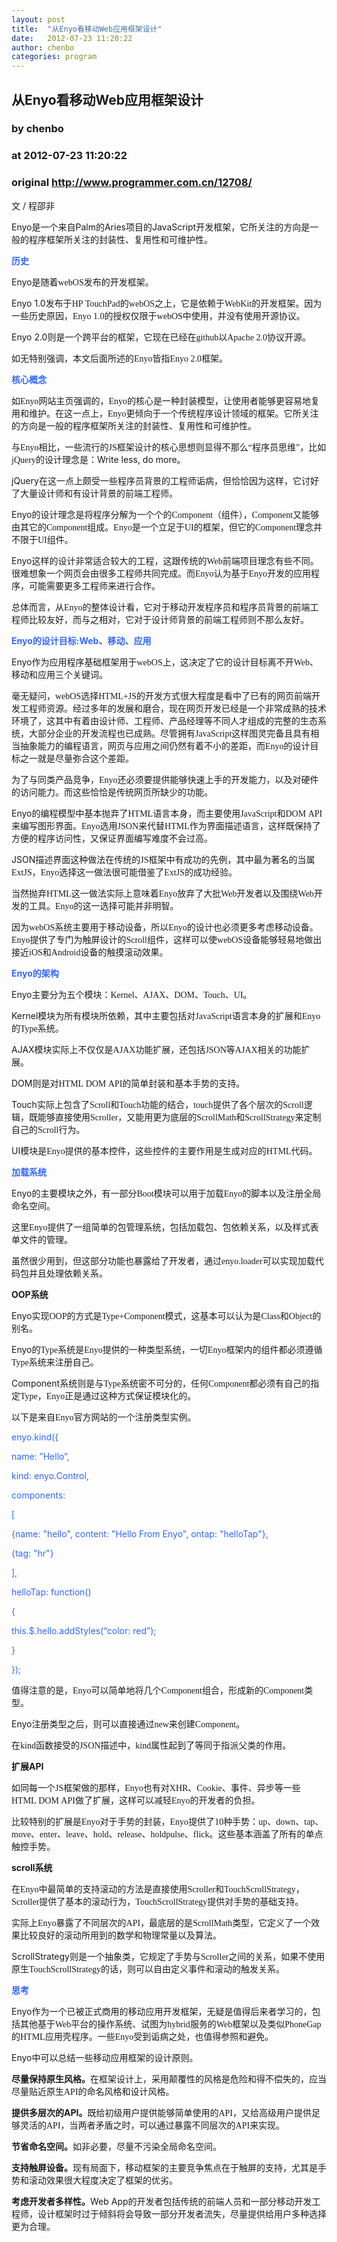 ```yaml
---
layout: post
title:  "从Enyo看移动Web应用框架设计"
date:   2012-07-23 11:20:22
author: chenbo
categories: program
---
```


## 从Enyo看移动Web应用框架设计
### by chenbo
### at 2012-07-23 11:20:22
### original <http://www.programmer.com.cn/12708/>

<p>文 / 程邵非</p>
<p>Enyo是一个来自Palm的Aries项目的JavaScript开发框架，它所关注的方向是一般的程序框架所关注的封装性、复用性和可维护性。<span></span></p>
<p><strong><span style="color:#3366ff">历史</span></strong></p>
<p>Enyo<span style="font-family:宋体">是随着</span><span style="font-family:&#39;Times New Roman&#39;">webOS</span><span style="font-family:宋体">发布的开发框架。</span></p>
<p>Enyo 1.0<span style="font-family:宋体">发布于</span><span style="font-family:&#39;Times New Roman&#39;">HP TouchPad</span><span style="font-family:宋体">的</span><span style="font-family:&#39;Times New Roman&#39;">webOS</span><span style="font-family:宋体">之上，它是依赖于</span><span style="font-family:&#39;Times New Roman&#39;">WebKit</span><span style="font-family:宋体">的开发框架。因为一些历史原因，</span><span style="font-family:&#39;Times New Roman&#39;">Enyo 1.0</span><span style="font-family:宋体">的授权仅限于</span><span style="font-family:&#39;Times New Roman&#39;">webOS</span><span style="font-family:宋体">中使用，并没有使用开源协议。</span></p>
<p>Enyo 2.0<span style="font-family:宋体">则是一个跨平台的框架，它现在已经在</span><span style="font-family:&#39;Times New Roman&#39;">github</span><span style="font-family:宋体">以</span><span style="font-family:&#39;Times New Roman&#39;">Apache 2.0</span><span style="font-family:宋体">协议开源。</span></p>
<p>如无特别强调，本文后面所述的<span style="font-family:&#39;Times New Roman&#39;">Enyo</span><span style="font-family:宋体">皆指</span><span style="font-family:&#39;Times New Roman&#39;">Enyo 2.0</span><span style="font-family:宋体">框架。</span></p>
<p><strong><span style="color:#3366ff">核心概念</span></strong></p>
<p>如<span style="font-family:&#39;Times New Roman&#39;">Enyo</span><span style="font-family:宋体">网站主页强调的，</span><span style="font-family:&#39;Times New Roman&#39;">Enyo</span><span style="font-family:宋体">的核心是一种封装模型，让使用者能够更容易地复用和维护。在这一点上，</span><span style="font-family:&#39;Times New Roman&#39;">Enyo</span><span style="font-family:宋体">更倾向于一个传统程序设计领域的框架。它所关注的方向是一般的程序框架所关注的封装性、复用性和可维护性。</span></p>
<p>与<span style="font-family:&#39;Times New Roman&#39;">Enyo</span><span style="font-family:宋体">相比，一些流行的</span><span style="font-family:&#39;Times New Roman&#39;">JS</span><span style="font-family:宋体">框架设计的核心思想则显得不那么“程序员思维”，比如</span><span style="font-family:&#39;Times New Roman&#39;">jQuery</span><span style="font-family:宋体">的设计理念是：</span>Write less, do more。</p>
<p>jQuery<span style="font-family:宋体">在这一点上颇受一些程序员背景的工程师诟病，但恰恰因为这样，它讨好了大量设计师和有设计背景的前端工程师。</span></p>
<p>Enyo<span style="font-family:宋体">的设计理念是将程序分解为一个个的</span><span style="font-family:&#39;Times New Roman&#39;">Component</span><span style="font-family:宋体">（组件），</span><span style="font-family:&#39;Times New Roman&#39;">Component</span><span style="font-family:宋体">又能够由其它的</span><span style="font-family:&#39;Times New Roman&#39;">Component</span><span style="font-family:宋体">组成。</span><span style="font-family:&#39;Times New Roman&#39;">Enyo</span><span style="font-family:宋体">是一个立足于</span><span style="font-family:&#39;Times New Roman&#39;">UI</span><span style="font-family:宋体">的框架，但它的</span><span style="font-family:&#39;Times New Roman&#39;">Component</span><span style="font-family:宋体">理念并不限于</span><span style="font-family:&#39;Times New Roman&#39;">UI</span><span style="font-family:宋体">组件。</span></p>
<p>Enyo<span style="font-family:宋体">这样的设计非常适合较大的工程，这跟传统的</span><span style="font-family:&#39;Times New Roman&#39;">Web</span><span style="font-family:宋体">前端项目理念有些不同。很难想象一个网页会由很多工程师共同完成。而</span><span style="font-family:&#39;Times New Roman&#39;">Enyo</span><span style="font-family:宋体">认为基于</span><span style="font-family:&#39;Times New Roman&#39;">Enyo</span><span style="font-family:宋体">开发的应用程序，可能需要更多工程师来进行合作。</span></p>
<p>总体而言，从<span style="font-family:&#39;Times New Roman&#39;">Enyo</span><span style="font-family:宋体">的整体设计看，它对于移动开发程序员和程序员背景的前端工程师比较友好，而与之相对，它对于设计师背景的前端工程师则不那么友好。</span></p>
<p><strong><span style="color:#3366ff">Enyo的设计目标:Web、移动、应用</span></strong></p>
<p>Enyo<span style="font-family:宋体">作为应用程序基础框架用于</span><span style="font-family:&#39;Times New Roman&#39;">webOS</span><span style="font-family:宋体">上，这决定了它的设计目标离不开</span><span style="font-family:&#39;Times New Roman&#39;">Web</span><span style="font-family:宋体">、移动和应用三个关键词。</span></p>
<p>毫无疑问，<span style="font-family:&#39;Times New Roman&#39;">webOS</span><span style="font-family:宋体">选择</span><span style="font-family:&#39;Times New Roman&#39;">HTML+JS</span><span style="font-family:宋体">的开发方式很大程度是看中了已有的网页前端开发工程师资源。经过多年的发展和磨合，现在网页开发已经是一个非常成熟的技术环境了，这其中有着由设计师、工程师、产品经理等不同人才组成的完整的生态系统，大部分企业的开发流程也已成熟。尽管拥有</span><span style="font-family:&#39;Times New Roman&#39;">JavaScript</span><span style="font-family:宋体">这样图灵完备且具有相当抽象能力的编程语言，网页与应用之间仍然有着不小的差距，而</span><span style="font-family:&#39;Times New Roman&#39;">Enyo</span><span style="font-family:宋体">的设计目标之一就是尽量弥合这个差距。</span></p>
<p>为了与同类产品竞争，<span style="font-family:&#39;Times New Roman&#39;">Enyo</span><span style="font-family:宋体">还必须要提供能够快速上手的开发能力，以及对硬件的访问能力。而这些恰恰是传统网页所缺少的功能。</span></p>
<p>Enyo<span style="font-family:宋体">的编程模型中基本抛弃了</span><span style="font-family:&#39;Times New Roman&#39;">HTML</span><span style="font-family:宋体">语言本身，而主要使用</span><span style="font-family:&#39;Times New Roman&#39;">JavaScript</span><span style="font-family:宋体">和</span><span style="font-family:&#39;Times New Roman&#39;">DOM API</span><span style="font-family:宋体">来编写图形界面。</span><span style="font-family:&#39;Times New Roman&#39;">Enyo</span><span style="font-family:宋体">选用</span><span style="font-family:&#39;Times New Roman&#39;">JSON</span><span style="font-family:宋体">来代替</span><span style="font-family:&#39;Times New Roman&#39;">HTML</span><span style="font-family:宋体">作为界面描述语言，这样既保持了方便的程序访问性，又保证界面编写难度不会过高。</span></p>
<p>JSON<span style="font-family:宋体">描述界面这种做法在传统的</span><span style="font-family:&#39;Times New Roman&#39;">JS</span><span style="font-family:宋体">框架中有成功的先例，其中最为著名的当属</span><span style="font-family:&#39;Times New Roman&#39;">ExtJS</span><span style="font-family:宋体">，</span><span style="font-family:&#39;Times New Roman&#39;">Enyo</span><span style="font-family:宋体">选择这一做法很可能借鉴了</span><span style="font-family:&#39;Times New Roman&#39;">ExtJS</span><span style="font-family:宋体">的成功经验。</span></p>
<p>当然抛弃<span style="font-family:&#39;Times New Roman&#39;">HTML</span><span style="font-family:宋体">这一做法实际上意味着</span><span style="font-family:&#39;Times New Roman&#39;">Enyo</span><span style="font-family:宋体">放弃了大批</span><span style="font-family:&#39;Times New Roman&#39;">Web</span><span style="font-family:宋体">开发者以及围绕</span><span style="font-family:&#39;Times New Roman&#39;">Web</span><span style="font-family:宋体">开发的工具。</span><span style="font-family:&#39;Times New Roman&#39;">Enyo</span><span style="font-family:宋体">的这一选择可能并非明智。</span></p>
<p>因为<span style="font-family:&#39;Times New Roman&#39;">webOS</span><span style="font-family:宋体">系统主要用于移动设备，所以</span><span style="font-family:&#39;Times New Roman&#39;">Enyo</span><span style="font-family:宋体">的设计也必须更多考虑移动设备。</span><span style="font-family:&#39;Times New Roman&#39;">Enyo</span><span style="font-family:宋体">提供了专门为触屏设计的</span><span style="font-family:&#39;Times New Roman&#39;">Scroll</span><span style="font-family:宋体">组件，这样可以使</span><span style="font-family:&#39;Times New Roman&#39;">webOS</span><span style="font-family:宋体">设备能够轻易地做出接近</span><span style="font-family:&#39;Times New Roman&#39;">iOS</span><span style="font-family:宋体">和</span><span style="font-family:&#39;Times New Roman&#39;">Android</span><span style="font-family:宋体">设备的触摸滚动效果。</span></p>
<p><strong><span style="color:#3366ff">Enyo的架构</span></strong></p>
<p>Enyo<span style="font-family:宋体">主要分为五个模块：</span><span style="font-family:&#39;Times New Roman&#39;">Kernel</span><span style="font-family:宋体">、</span><span style="font-family:&#39;Times New Roman&#39;">AJAX</span><span style="font-family:宋体">、</span><span style="font-family:&#39;Times New Roman&#39;">DOM</span><span style="font-family:宋体">、</span><span style="font-family:&#39;Times New Roman&#39;">Touch</span><span style="font-family:宋体">、</span><span style="font-family:&#39;Times New Roman&#39;">UI</span><span style="font-family:宋体">。</span></p>
<p>Kernel<span style="font-family:宋体">模块为所有模块所依赖，其中主要包括对</span><span style="font-family:&#39;Times New Roman&#39;">JavaScript</span><span style="font-family:宋体">语言本身的扩展和</span><span style="font-family:&#39;Times New Roman&#39;">Enyo</span><span style="font-family:宋体">的</span><span style="font-family:&#39;Times New Roman&#39;">Type</span><span style="font-family:宋体">系统。</span></p>
<p>AJAX<span style="font-family:宋体">模块实际上不仅仅是</span><span style="font-family:&#39;Times New Roman&#39;">AJAX</span><span style="font-family:宋体">功能扩展，还包括</span><span style="font-family:&#39;Times New Roman&#39;">JSON</span><span style="font-family:宋体">等</span><span style="font-family:&#39;Times New Roman&#39;">AJAX</span><span style="font-family:宋体">相关的功能扩展。</span></p>
<p>DOM<span style="font-family:宋体">则是对</span><span style="font-family:&#39;Times New Roman&#39;">HTML DOM API</span><span style="font-family:宋体">的简单封装和基本手势的支持。</span></p>
<p>Touch<span style="font-family:宋体">实际上包含了</span><span style="font-family:&#39;Times New Roman&#39;">Scroll</span><span style="font-family:宋体">和</span><span style="font-family:&#39;Times New Roman&#39;">Touch</span><span style="font-family:宋体">功能的结合，</span><span style="font-family:&#39;Times New Roman&#39;">touch</span><span style="font-family:宋体">提供了各个层次的</span><span style="font-family:&#39;Times New Roman&#39;">Scroll</span><span style="font-family:宋体">逻辑，既能够直接使用</span><span style="font-family:&#39;Times New Roman&#39;">Scroller</span><span style="font-family:宋体">，又能用更为底层的</span><span style="font-family:&#39;Times New Roman&#39;">ScrollMath</span><span style="font-family:宋体">和</span><span style="font-family:&#39;Times New Roman&#39;">ScrollStrategy</span><span style="font-family:宋体">来定制自己的</span><span style="font-family:&#39;Times New Roman&#39;">Scroll</span><span style="font-family:宋体">行为。</span></p>
<p>UI<span style="font-family:宋体">模块是</span><span style="font-family:&#39;Times New Roman&#39;">Enyo</span><span style="font-family:宋体">提供的基本控件，这些控件的主要作用是生成对应的</span><span style="font-family:&#39;Times New Roman&#39;">HTML</span><span style="font-family:宋体">代码。</span></p>
<p><strong><span style="color:#3366ff">加载系统</span></strong></p>
<p>Enyo<span style="font-family:宋体">的主要模块之外，有一部分</span><span style="font-family:&#39;Times New Roman&#39;">Boot</span><span style="font-family:宋体">模块可以用于加载</span><span style="font-family:&#39;Times New Roman&#39;">Enyo</span><span style="font-family:宋体">的脚本以及注册全局命名空间。</span></p>
<p>这里<span style="font-family:&#39;Times New Roman&#39;">Enyo</span><span style="font-family:宋体">提供了一组简单的包管理系统，包括加载包、包依赖关系，以及样式表单文件的管理。</span></p>
<p>虽然很少用到，但这部分功能也暴露给了开发者，通过<span style="font-family:&#39;Times New Roman&#39;">enyo.loader</span><span style="font-family:宋体">可以实现加载代码包并且处理依赖关系。</span></p>
<p><strong>OOP系统</strong></p>
<p>Enyo<span style="font-family:宋体">实现</span><span style="font-family:&#39;Times New Roman&#39;">OOP</span><span style="font-family:宋体">的方式是</span><span style="font-family:&#39;Times New Roman&#39;">Type+Component</span><span style="font-family:宋体">模式，这基本可以认为是</span><span style="font-family:&#39;Times New Roman&#39;">Class</span><span style="font-family:宋体">和</span><span style="font-family:&#39;Times New Roman&#39;">Object</span><span style="font-family:宋体">的别名。</span></p>
<p>Enyo<span style="font-family:宋体">的</span><span style="font-family:&#39;Times New Roman&#39;">Type</span><span style="font-family:宋体">系统是</span><span style="font-family:&#39;Times New Roman&#39;">Enyo</span><span style="font-family:宋体">提供的一种类型系统，一切</span><span style="font-family:&#39;Times New Roman&#39;">Enyo</span><span style="font-family:宋体">框架内的组件都必须遵循</span><span style="font-family:&#39;Times New Roman&#39;">Type</span><span style="font-family:宋体">系统来注册自己。</span></p>
<p>Component<span style="font-family:宋体">系统则是与</span><span style="font-family:&#39;Times New Roman&#39;">Type</span><span style="font-family:宋体">系统密不可分的，任何</span><span style="font-family:&#39;Times New Roman&#39;">Component</span><span style="font-family:宋体">都必须有自己的指定</span><span style="font-family:&#39;Times New Roman&#39;">Type</span><span style="font-family:宋体">，</span><span style="font-family:&#39;Times New Roman&#39;">Enyo</span><span style="font-family:宋体">正是通过这种方式保证模块化的。</span></p>
<p>以下是来自<span style="font-family:&#39;Times New Roman&#39;">Enyo</span><span style="font-family:宋体">官方网站的一个注册类型实例。</span></p>
<p><span style="color:#3366ff">enyo.kind({</span></p>
<p><span style="color:#3366ff">name: ”Hello”,</span></p>
<p><span style="color:#3366ff">kind: enyo.Control,</span></p>
<p><span style="color:#3366ff">components: </span></p>
<p><span style="color:#3366ff">[</span></p>
<p><span style="color:#3366ff">{name: "hello", content: "Hello From Enyo", ontap: "helloTap"},</span></p>
<p><span style="color:#3366ff">{tag: "hr"}</span></p>
<p><span style="color:#3366ff">],</span></p>
<p><span style="color:#3366ff">helloTap: function() </span></p>
<p><span style="color:#3366ff">{</span></p>
<p><span style="color:#3366ff">this.$.hello.addStyles(“color: red”);</span></p>
<p><span style="color:#3366ff">}</span></p>
<p><span style="color:#3366ff">});</span></p>
<p>值得注意的是，<span style="font-family:&#39;Times New Roman&#39;">Enyo</span><span style="font-family:宋体">可以简单地将几个</span><span style="font-family:&#39;Times New Roman&#39;">Component</span><span style="font-family:宋体">组合，形成新的</span><span style="font-family:&#39;Times New Roman&#39;">Component</span><span style="font-family:宋体">类型。</span></p>
<p>Enyo<span style="font-family:宋体">注册类型之后，则可以直接通过</span><span style="font-family:&#39;Times New Roman&#39;">new</span><span style="font-family:宋体">来创建</span><span style="font-family:&#39;Times New Roman&#39;">Component</span><span style="font-family:宋体">。</span></p>
<p>在<span style="font-family:&#39;Times New Roman&#39;">kind</span><span style="font-family:宋体">函数接受的</span><span style="font-family:&#39;Times New Roman&#39;">JSON</span><span style="font-family:宋体">描述中，</span><span style="font-family:&#39;Times New Roman&#39;">kind</span><span style="font-family:宋体">属性起到了等同于指派父类的作用。</span></p>
<p><strong>扩展API</strong></p>
<p>如同每一个<span style="font-family:&#39;Times New Roman&#39;">JS</span><span style="font-family:宋体">框架做的那样，</span><span style="font-family:&#39;Times New Roman&#39;">Enyo</span><span style="font-family:宋体">也有对</span><span style="font-family:&#39;Times New Roman&#39;">XHR</span><span style="font-family:宋体">、</span><span style="font-family:&#39;Times New Roman&#39;">Cookie</span><span style="font-family:宋体">、事件、异步等一些</span><span style="font-family:&#39;Times New Roman&#39;">HTML DOM API</span><span style="font-family:宋体">做了扩展，这样可以减轻</span><span style="font-family:&#39;Times New Roman&#39;">Enyo</span><span style="font-family:宋体">的开发者的负担。</span></p>
<p>比较特别的扩展是<span style="font-family:&#39;Times New Roman&#39;">Enyo</span><span style="font-family:宋体">对于手势的封装，</span><span style="font-family:&#39;Times New Roman&#39;">Enyo</span><span style="font-family:宋体">提供了</span><span style="font-family:&#39;Times New Roman&#39;">10</span><span style="font-family:宋体">种手势：</span><span style="font-family:&#39;Times New Roman&#39;">up</span><span style="font-family:宋体">、</span><span style="font-family:&#39;Times New Roman&#39;">down</span><span style="font-family:宋体">、</span><span style="font-family:&#39;Times New Roman&#39;">tap</span><span style="font-family:宋体">、</span><span style="font-family:&#39;Times New Roman&#39;">move</span><span style="font-family:宋体">、</span><span style="font-family:&#39;Times New Roman&#39;">enter</span><span style="font-family:宋体">、</span><span style="font-family:&#39;Times New Roman&#39;">leave</span><span style="font-family:宋体">、</span><span style="font-family:&#39;Times New Roman&#39;">hold</span><span style="font-family:宋体">、</span><span style="font-family:&#39;Times New Roman&#39;">release</span><span style="font-family:宋体">、</span><span style="font-family:&#39;Times New Roman&#39;">holdpulse</span><span style="font-family:宋体">、</span><span style="font-family:&#39;Times New Roman&#39;">flick</span><span style="font-family:宋体">。这些基本涵盖了所有的单点触控手势。</span></p>
<p><strong>scroll系统</strong></p>
<p>在<span style="font-family:&#39;Times New Roman&#39;">Enyo</span><span style="font-family:宋体">中最简单的支持滚动的方法是直接使用</span><span style="font-family:&#39;Times New Roman&#39;">Scroller</span><span style="font-family:宋体">和</span><span style="font-family:&#39;Times New Roman&#39;">TouchScrollStrategy</span><span style="font-family:宋体">，</span><span style="font-family:&#39;Times New Roman&#39;">Scroller</span><span style="font-family:宋体">提供了基本的滚动行为，</span><span style="font-family:&#39;Times New Roman&#39;">TouchScrollStrategy</span><span style="font-family:宋体">提供对手势的基础支持。</span></p>
<p>实际上<span style="font-family:&#39;Times New Roman&#39;">Enyo</span><span style="font-family:宋体">暴露了不同层次的</span><span style="font-family:&#39;Times New Roman&#39;">API</span><span style="font-family:宋体">，最底层的是</span><span style="font-family:&#39;Times New Roman&#39;">ScrollMath</span><span style="font-family:宋体">类型，它定义了一个效果比较良好的滚动所用到的数学和物理常量以及算法。</span></p>
<p>ScrollStrategy<span style="font-family:宋体">则是一个抽象类，它规定了手势与</span><span style="font-family:&#39;Times New Roman&#39;">Scroller</span><span style="font-family:宋体">之间的关系，如果不使用原生</span><span style="font-family:&#39;Times New Roman&#39;">TouchScrollStrategy</span><span style="font-family:宋体">的话，则可以自由定义事件和滚动的触发关系。</span></p>
<p><strong><span style="color:#3366ff">思考</span></strong></p>
<p>Enyo<span style="font-family:宋体">作为一个已被正式商用的移动应用开发框架，无疑是值得后来者学习的，包括其他基于</span><span style="font-family:&#39;Times New Roman&#39;">Web</span><span style="font-family:宋体">平台的操作系统、试图为</span><span style="font-family:&#39;Times New Roman&#39;">hybrid</span><span style="font-family:宋体">服务的</span><span style="font-family:&#39;Times New Roman&#39;">Web</span><span style="font-family:宋体">框架以及类似</span><span style="font-family:&#39;Times New Roman&#39;">PhoneGap</span><span style="font-family:宋体">的</span><span style="font-family:&#39;Times New Roman&#39;">HTML</span><span style="font-family:宋体">应用壳程序。一些</span><span style="font-family:&#39;Times New Roman&#39;">Enyo</span><span style="font-family:宋体">受到诟病之处，也值得参照和避免。</span></p>
<p>Enyo<span style="font-family:宋体">中可以总结一些移动应用框架的设计原则。</span></p>
<p><strong>尽量保持原生风格。</strong>在框架设计上，采用颠覆性的风格是危险和得不偿失的，应当尽量贴近原生<span style="font-family:&#39;Times New Roman&#39;">API</span><span style="font-family:宋体">的命名风格和设计风格。</span></p>
<p><strong>提供多层次的API。</strong>既给初级用户提供能够简单使用的<span style="font-family:&#39;Times New Roman&#39;">API</span><span style="font-family:宋体">，又给高级用户提供足够灵活的</span><span style="font-family:&#39;Times New Roman&#39;">API</span><span style="font-family:宋体">，当两者矛盾之时，可以通过暴露不同层次的</span><span style="font-family:&#39;Times New Roman&#39;">API</span><span style="font-family:宋体">来实现。</span></p>
<p><strong>节省命名空间。</strong>如非必要，尽量不污染全局命名空间。</p>
<p><strong>支持触屏设备。</strong>现有局面下，移动框架的主要竞争焦点在于触屏的支持，尤其是手势和滚动效果很大程度决定了框架的优劣。</p>
<p><strong>考虑开发者多样性。</strong>Web App<span style="font-family:宋体">的开发者包括传统的前端人员和一部分移动开发工程师，设计框架时过于倾斜将会导致一部分开发者流失，尽量提供给用户多种选择更为合理。</span></p>
<p> </p>